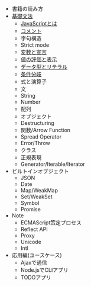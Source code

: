- 書籍の読み方
- [基礎文法](source/ch1/README.md)
    - [JavaScriptとは](source/ch1/basic/README.md)
    - [コメント](source/ch1/comments/README.md)
    - 字句構造
    - Strict mode
    - [変数と宣言](source/ch1/variables/README.md)
    - [値の評価と表示](source/ch1/read-eval-print/README.md)
    - [データ型とリテラル](source/ch1/data-type/README.md)
    - [条件分岐](source/ch1/condition/README.md)
    - 式と演算子
    - 文
    - String
    - Number
    - 配列
    - オブジェクト
    - Destructuring
    - 関数/Arrow Function
    - Spread Operator
    - Error/Throw
    - クラス
    - 正規表現
    - Generator/Iterable/Iterator
- ビルトインオブジェクト
    - JSON
    - Date
    - Map/WeakMap
    - Set/WeakSet
    - Symbol
    - Promise
- Note
    - ECMAScript策定プロセス
    - Reflect API
    - Proxy
    - Unicode
    - Intl
- 応用編(ユースケース)
    - Ajaxで通信
    - Node.jsでCLIアプリ
    - TODOアプリ
